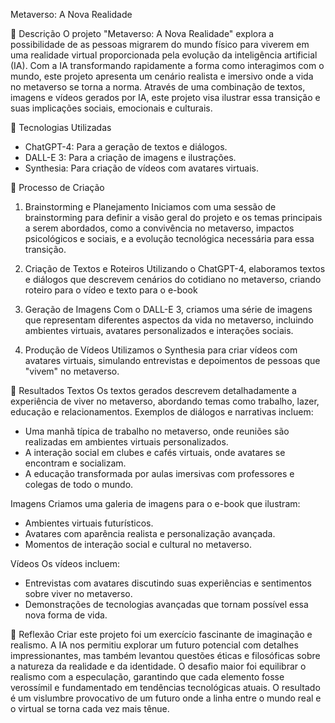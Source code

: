 Metaverso: A Nova Realidade

 📒 Descrição
O projeto "Metaverso: A Nova Realidade" explora a possibilidade de as pessoas migrarem do mundo físico para viverem em uma realidade virtual proporcionada pela evolução da inteligência artificial (IA). Com a IA transformando rapidamente a forma como interagimos com o mundo, este projeto apresenta um cenário realista e imersivo onde a vida no metaverso se torna a norma. Através de uma combinação de textos, imagens e vídeos gerados por IA, este projeto visa ilustrar essa transição e suas implicações sociais, emocionais e culturais.

 🤖 Tecnologias Utilizadas
- ChatGPT-4: Para a geração de textos e diálogos.
- DALL-E 3: Para a criação de imagens e ilustrações.
- Synthesia: Para criação de vídeos com avatares virtuais.

 🧐 Processo de Criação

 1. Brainstorming e Planejamento
Iniciamos com uma sessão de brainstorming para definir a visão geral do projeto e os temas principais a serem abordados, como a convivência no metaverso, impactos psicológicos e sociais, e a evolução tecnológica necessária para essa transição.

 2. Criação de Textos e Roteiros
Utilizando o ChatGPT-4, elaboramos textos e diálogos que descrevem cenários do cotidiano no metaverso, criando roteiro para o vídeo e texto para o e-book 

 3. Geração de Imagens
Com o DALL-E 3, criamos uma série de imagens que representam diferentes aspectos da vida no metaverso, incluindo ambientes virtuais, avatares personalizados e interações sociais.

 4. Produção de Vídeos
Utilizamos o Synthesia para criar vídeos com avatares virtuais, simulando entrevistas e depoimentos de pessoas que "vivem" no metaverso. 




 🚀 Resultados
 Textos
Os textos gerados descrevem detalhadamente a experiência de viver no metaverso, abordando temas como trabalho, lazer, educação e relacionamentos. Exemplos de diálogos e narrativas incluem:

- Uma manhã típica de trabalho no metaverso, onde reuniões são realizadas em ambientes virtuais personalizados.
- A interação social em clubes e cafés virtuais, onde avatares se encontram e socializam.
- A educação transformada por aulas imersivas com professores e colegas de todo o mundo.

 Imagens
Criamos uma galeria de imagens para o e-book que ilustram:

- Ambientes virtuais futurísticos.
- Avatares com aparência realista e personalização avançada.
- Momentos de interação social e cultural no metaverso.

 Vídeos
Os vídeos incluem:

- Entrevistas com avatares discutindo suas experiências e sentimentos sobre viver no metaverso.
- Demonstrações de tecnologias avançadas que tornam possível essa nova forma de vida.

 💭 Reflexão
Criar este projeto foi um exercício fascinante de imaginação e realismo. A IA nos permitiu explorar um futuro potencial com detalhes impressionantes, mas também levantou questões éticas e filosóficas sobre a natureza da realidade e da identidade. O desafio maior foi equilibrar o realismo com a especulação, garantindo que cada elemento fosse verossímil e fundamentado em tendências tecnológicas atuais. O resultado é um vislumbre provocativo de um futuro onde a linha entre o mundo real e o virtual se torna cada vez mais tênue.
